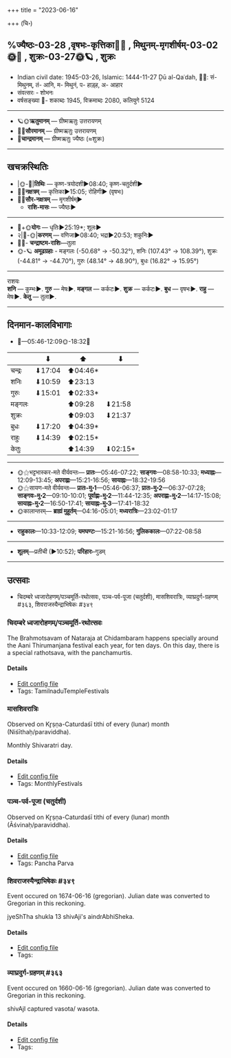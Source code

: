 +++
title = "2023-06-16"

+++
(चि॰)
## %ज्यैष्ठः-03-28  ,वृषभः-कृत्तिका🌛🌌  ,  मिथुनम्-मृगशीर्षम्-03-02🌞🌌  ,  शुक्रः-03-27🌞🪐  , शुक्रः
- Indian civil date: 1945-03-26, Islamic: 1444-11-27 Ḏū al-Qaʿdah, 🌌🌞: सं- मिथुनम्, तं- आनि, म- मिथुनं, प- हाड़्ह, अ- आहार
- संवत्सरः - शोभनः
- वर्षसङ्ख्या 🌛- शकाब्दः 1945, विक्रमाब्दः 2080, कलियुगे 5124
___________________
- 🪐🌞**ऋतुमानम्** — ग्रीष्मऋतुः उत्तरायणम्
- 🌌🌞**सौरमानम्** — ग्रीष्मऋतुः उत्तरायणम्
- 🌛**चान्द्रमानम्** — ग्रीष्मऋतुः ज्यैष्ठः (≈शुक्रः)
___________________


## खचक्रस्थितिः
- |🌞-🌛|**तिथिः** — कृष्ण-त्रयोदशी►08:40; कृष्ण-चतुर्दशी►  
- 🌌🌛**नक्षत्रम्** — कृत्तिका►15:05; रोहिणी► (वृषभः)  
- 🌌🌞**सौर-नक्षत्रम्** — मृगशीर्षम्►  
  - **राशि-मासः** — ज्यैष्ठः► 
___________________
- 🌛+🌞**योगः** — धृतिः►25:19*; शूलः►  
- २|🌛-🌞|**करणम्** — वणिजा►08:40; भद्रा►20:53; शकुनिः►  
- 🌌🌛- **चन्द्राष्टम-राशिः**—तुला  
- 🌞-🪐 **अमूढग्रहाः** - मङ्गलः (-50.68° → -50.32°), शनिः (107.43° → 108.39°), शुक्रः (-44.81° → -44.70°), गुरुः (48.14° → 48.90°), बुधः (16.82° → 15.95°)
___________________
राशयः  
**शनि** — कुम्भः►. **गुरु** — मेषः►. **मङ्गल** — कर्कटः►. **शुक्र** — कर्कटः►. **बुध** — वृषभः►. **राहु** — मेषः►. **केतु** — तुला►. 
___________________


## दिनमान-कालविभागाः
- 🌅—05:46-12:09🌞-18:32🌇  

|      |⬇     |⬆     |⬇     |
|------|-----|-----|------|
|चन्द्रः|⬇17:04 |⬆04:46*|     |
|शनिः   |⬇10:59 |⬆23:13 |     |
|गुरुः  |⬇15:01 |⬆02:33*|     |
|मङ्गलः |     |⬆09:28 |⬇21:58 |
|शुक्रः |     |⬆09:03 |⬇21:37 |
|बुधः   |⬇17:20 |⬆04:39*|     |
|राहुः  |⬇14:39 |⬆02:15*|     |
|केतुः  |     |⬆14:39 |⬇02:15*|
___________________
- 🌞⚝भट्टभास्कर-मते वीर्यवन्तः— **प्रातः**—05:46-07:22; **साङ्गवः**—08:58-10:33; **मध्याह्नः**—12:09-13:45; **अपराह्णः**—15:21-16:56; **सायाह्नः**—18:32-19:56  
- 🌞⚝सायण-मते वीर्यवन्तः— **प्रातः-मु॰1**—05:46-06:37; **प्रातः-मु॰2**—06:37-07:28; **साङ्गवः-मु॰2**—09:10-10:01; **पूर्वाह्णः-मु॰2**—11:44-12:35; **अपराह्णः-मु॰2**—14:17-15:08; **सायाह्नः-मु॰2**—16:50-17:41; **सायाह्नः-मु॰3**—17:41-18:32  
- 🌞कालान्तरम्— **ब्राह्मं मुहूर्तम्**—04:16-05:01; **मध्यरात्रिः**—23:02-01:17  
___________________
- **राहुकालः**—10:33-12:09; **यमघण्टः**—15:21-16:56; **गुलिककालः**—07:22-08:58  
___________________
- **शूलम्**—प्रतीची (►10:52); **परिहारः**–गुडम्  
___________________

## उत्सवाः
- चिदम्बरे ध्वजारोहणम्/पञ्चमूर्ति-रथोत्सवः, पञ्च-पर्व-पूजा (चतुर्दशी), मासशिवरात्रिः, व्याघ्रदुर्ग-ग्रहणम् #३६३, शिवराजस्यैन्द्राभिषेकः #३४९
### चिदम्बरे ध्वजारोहणम्/पञ्चमूर्ति-रथोत्सवः



The Brahmotsavam of Nataraja at Chidambaram happens specially around the Aani Thirumanjana festival each year, for ten days. On this day, there is a special rathotsava, with the panchamurtis.

#### Details
- [Edit config file](https://github.com/jyotisham/adyatithi/blob/master/temples/Tamil/relative_event/naTarAjar_An2i_tirumaJcan2am/offset__-9/cidambarE_dhvajArOhaNam_or_paJcamUrti_rathOtsavaH.toml)
- Tags: TamilnaduTempleFestivals


### मासशिवरात्रिः

Observed on Kr̥ṣṇa-Caturdaśī tithi of every (lunar) month (Niśīthaḥ/paraviddha). 

Monthly Shivaratri day.

#### Details
- [Edit config file](https://github.com/jyotisham/adyatithi/blob/master/devatA/shaiva/lunar_month/tithi/00/29/mAsazivarAtriH.toml)
- Tags: MonthlyFestivals


### पञ्च-पर्व-पूजा (चतुर्दशी)

Observed on Kr̥ṣṇa-Caturdaśī tithi of every (lunar) month (Āśvinaḥ/paraviddha). 



#### Details
- [Edit config file](https://github.com/jyotisham/adyatithi/blob/master/devatA/devIparva/lunar_month/tithi/00/29/pancha-parva-4.toml)
- Tags: Pancha Parva


### शिवराजस्यैन्द्राभिषेकः #३४९

Event occured on 1674-06-16 (gregorian). Julian date was converted to Gregorian in this reckoning. 

jyeShTha shukla 13 shivAji's aindrAbhiSheka.

#### Details
- [Edit config file](https://github.com/jyotisham/adyatithi/blob/master/mahApuruSha/xatra-later/julian/day/06/06/shivarAjasyaindrAbhiSekaH.toml)
- Tags: 


### व्याघ्रदुर्ग-ग्रहणम् #३६३

Event occured on 1660-06-16 (gregorian). Julian date was converted to Gregorian in this reckoning. 

shivAjI captured vasota/ wasota.

#### Details
- [Edit config file](https://github.com/jyotisham/adyatithi/blob/master/mahApuruSha/xatra-later/julian/day/06/06/vasota-grahaNam.toml)
- Tags: 


